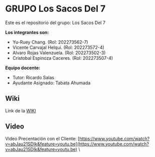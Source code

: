 # GRUPO Los Sacos Del 7
Este es el repositorio del grupo: Los Sacos Del 7

**Los integrantes son:**

* Yu-Ruey Chang. (Rol: 202273562-7)
* Vicente Carvajal Helqui. (Rol: 202273572-4)
* Alvaro Rojas Valenzuela. (Rol: 202273502-3)
* Cristobal Espinoza Caceres. (Rol: 202273507-4)

**Equipo docente:**

* Tutor: Ricardo Salas
* Ayudante Asignado: Tabata Ahumada

## Wiki
Link de la [WIKI](https://github.com/Elweon665/GRUPO-Los-Sacos-Del-7-2024-PROYINF/wiki)

## Video
Video Precentación con el Cliente: [https://www.youtube.com/watch?v=abJau21SDIk&feature=youtu.be](https://www.youtube.com/watch?v=abJau21SDIk&feature=youtu.be) \\
